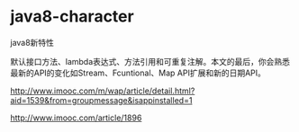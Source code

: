 # java8-character
java8新特性


默认接口方法、lambda表达式、方法引用和可重复注解。本文的最后，你会熟悉最新的API的变化如Stream、Fcuntional、Map API扩展和新的日期API。

http://www.imooc.com/m/wap/article/detail.html?aid=1539&from=groupmessage&isappinstalled=1

http://www.imooc.com/article/1896